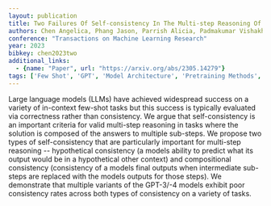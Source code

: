 ```yaml
---
layout: publication
title: Two Failures Of Self-consistency In The Multi-step Reasoning Of Llms
authors: Chen Angelica, Phang Jason, Parrish Alicia, Padmakumar Vishakh, Zhao Chen, Bowman Samuel R., Cho Kyunghyun
conference: "Transactions on Machine Learning Research"
year: 2023
bibkey: chen2023two
additional_links:
  - {name: "Paper", url: "https://arxiv.org/abs/2305.14279"}
tags: ['Few Shot', 'GPT', 'Model Architecture', 'Pretraining Methods', 'Reinforcement Learning']
---
```

Large language models (LLMs) have achieved widespread success on a variety of in-context few-shot tasks but this success is typically evaluated via correctness rather than consistency. We argue that self-consistency is an important criteria for valid multi-step reasoning in tasks where the solution is composed of the answers to multiple sub-steps. We propose two types of self-consistency that are particularly important for multi-step reasoning -- hypothetical consistency (a models ability to predict what its output would be in a hypothetical other context) and compositional consistency (consistency of a models final outputs when intermediate sub-steps are replaced with the models outputs for those steps). We demonstrate that multiple variants of the GPT-3/-4 models exhibit poor consistency rates across both types of consistency on a variety of tasks.
